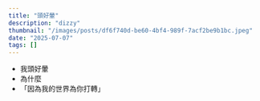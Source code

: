 ```yaml
---
title: "頭好暈"
description: "dizzy"
thumbnail: "/images/posts/df6f740d-be60-4bf4-989f-7acf2be9b1bc.jpeg"
date: "2025-07-07"
tags: []
---
```

- 我頭好暈
- 為什麼
- 「因為我的世界為你打轉」
